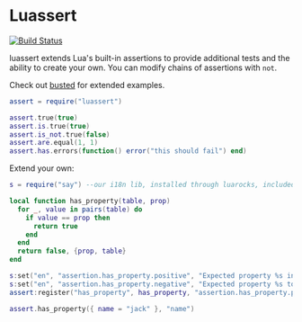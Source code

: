 Luassert
========

[![Build Status](https://secure.travis-ci.org/Olivine-Labs/luassert.png)](http://secure.travis-ci.org/Olivine-Labs/luassert)

luassert extends Lua's built-in assertions to provide additional tests and the
ability to create your own. You can modify chains of assertions with `not`.

Check out [busted](http://www.olivinelabs.com/busted#asserts) for
extended examples.

```lua
assert = require("luassert")

assert.true(true)
assert.is.true(true)
assert.is_not.true(false)
assert.are.equal(1, 1)
assert.has.errors(function() error("this should fail") end)
```
Extend your own:

```lua
s = require("say") --our i18n lib, installed through luarocks, included as a luassert dependency

local function has_property(table, prop)
  for _, value in pairs(table) do
    if value == prop then
      return true
    end
  end
  return false, {prop, table}
end

s:set("en", "assertion.has_property.positive", "Expected property %s in:\n%s")
s:set("en", "assertion.has_property.negative", "Expected property %s to not be in:\n%s")
assert:register("has_property", has_property, "assertion.has_property.positive", "assertion.has_property.negative")

assert.has_property({ name = "jack" }, "name")
```
